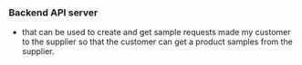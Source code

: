 ### Backend API server 
- that can be used to create and get sample requests made my customer to the supplier so that the customer can get a product samples from the supplier.

